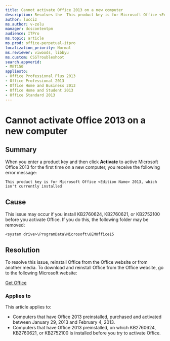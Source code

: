 ```yaml
---
title: Cannot activate Office 2013 on a new computer
description: Resolves the  This product key is for Microsoft Office <Edition Name> 2013, which isn't currently installed error message when you try to active Microsoft Office.
author: lucciz
ms.author: v-zolu
manager: dcscontentpm
audience: ITPro 
ms.topic: article 
ms.prod: office-perpetual-itpro
localization_priority: Normal
ms.reviewer: viwoods, libbyu
ms.custom: CSSTroubleshoot
search.appverid: 
- MET150
appliesto:
- Office Professional Plus 2013
- Office Professional 2013
- Office Home and Business 2013
- Office Home and Student 2013
- Office Standard 2013
---
```


# Cannot activate Office 2013 on a new computer

##  Summary

When you enter a product key and then click **Activate** to active Microsoft Office 2013 for the first time on a new computer, you receive the following error message:

    This product key is for Microsoft Office <Edition Name> 2013, which isn't currently installed

##  Cause

This issue may occur if you install KB2760624, KB2760621, or KB2752100 before you activate Office. If you do this, the following folder may be removed:

    <system drive>\ProgramData\Microsoft\OEMOffice15

##  Resolution

To resolve this issue, reinstall Office from the Office website or from another media. To download and reinstall Office from the Office website, go to the following Microsoft website:

[Get Office](https://www.office.com/getoffice)

### Applies to
This article applies to:

- Computers that have Office 2013 preinstalled, purchased and activated between January 29, 2013 and February 4, 2013.   
- Computers that have Office 2013 preinstalled, on which KB2760624, KB2760621, or KB2752100 is installed before you try to activate Office.   
